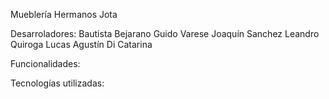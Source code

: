 Mueblería Hermanos Jota

Desarroladores:
  Bautista Bejarano
  Guido Varese
  Joaquín Sanchez
  Leandro Quiroga
  Lucas Agustín Di Catarina

Funcionalidades:

Tecnologías utilizadas:
